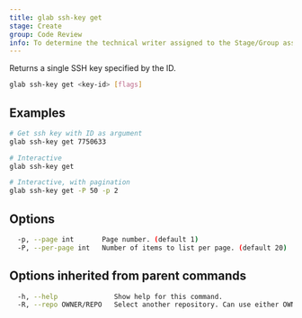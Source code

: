 ```yaml
---
title: glab ssh-key get
stage: Create
group: Code Review
info: To determine the technical writer assigned to the Stage/Group associated with this page, see https://about.gitlab.com/handbook/product/ux/technical-writing/#assignments
---
```


<!--
This documentation is auto generated by a script.
Please do not edit this file directly. Run `make gen-docs` instead.
-->

Returns a single SSH key specified by the ID.

```bash title="terminal"
glab ssh-key get <key-id> [flags]
```

## Examples

```bash title="terminal"
# Get ssh key with ID as argument
glab ssh-key get 7750633

# Interactive
glab ssh-key get

# Interactive, with pagination
glab ssh-key get -P 50 -p 2
```

## Options

```bash title="terminal"
  -p, --page int       Page number. (default 1)
  -P, --per-page int   Number of items to list per page. (default 20)
```

## Options inherited from parent commands

```bash title="terminal"
  -h, --help              Show help for this command.
  -R, --repo OWNER/REPO   Select another repository. Can use either OWNER/REPO or `GROUP/NAMESPACE/REPO` format. Also accepts full URL or Git URL.
```
